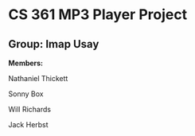 # CS 361 MP3 Player Project
## Group: Imap Usay

**Members:**

Nathaniel Thickett

Sonny Box

Will Richards

Jack Herbst
